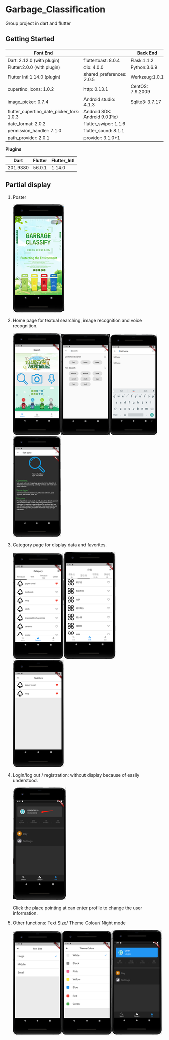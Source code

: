 # Garbage_Classification

Group project in dart and flutter

## Getting Started

| Font End                                  |                                | Back End         |
| ----------------------------------------- | ------------------------------ | ---------------- |
| Dart: 2.12.0 (with plugin)                | fluttertoast: 8.0.4            | Flask:1.1.2      |
| Flutter:2.0.0 (with plugin)               | dio: 4.0.0                     | Python:3.6.9     |
| Flutter Intl:1.14.0 (plugin)              | shared_preferences: 2.0.5      | Werkzeug:1.0.1   |
| cupertino_icons: 1.0.2                    | http: 0.13.1                   | CentOS: 7.9.2009 |
| image_picker: 0.7.4                       | Android  studio: 4.1.3         | Sqlite3: 3.7.17  |
| flutter_cupertino_date_picker_fork: 1.0.3 | Android  SDK: Android 9.0(Pie) |                  |
| date_format: 2.0.2                        | flutter_swiper:  1.1.6         |                  |
| permission_handler: 7.1.0                 | flutter_sound: 8.1.1           |                  |
| path_provider: 2.0.1                      | provider:  3.1.0+1             |                  |

**Plugins**

| Dart     | Flutter | Flutter_Intl |
| -------- | ------- | ------------ |
| 201.9380 | 56.0.1  | 1.14.0       |

## Partial display

1. Poster

   <img src="readme_image\image-20210624234027687.png" alt="image-20210624234027687" style="zoom:99%;" />

2. Home page for textual searching, image recognition and voice recognition.

   <img src="readme_image\image-20210624230528168.png" alt="image-20210624230528168" style="zoom:99%;" /><img src="readme_image\image-20210624230538419.png" alt="image-20210624230538419" style="zoom:99%;" /><img src="readme_image\image-20210624230549243.png" alt="image-20210624230549243" style="zoom:99%;" /><img src="readme_image\image-20210624230555298.png" alt="image-20210624230555298" style="zoom:99%;" />

3. Category page for display data and favorites.

    <img src="readme_image\image-20210624230616509.png" alt="image-20210624230616509" style="zoom:99%;" /><img src="readme_image\image-20210624230624030.png" alt="image-20210624230624030" style="zoom:99%;" /><img src="readme_image\image-20210624230619498.png" alt="image-20210624230619498" style="zoom:99%;" />

4. Login/log out / registration: without display because of easily understood.

    <img src="readme_image\image-20210624230700512.png" alt="image-20210624230700512" style="zoom:99%;" />
    
    Click the place pointing at can enter profile to change the user information.

5. Other functions: Text Size/ Theme Colour/ Night mode

    <img src="readme_image\image-20210624230712623.png" alt="image-20210624230712623" style="zoom:99%;" /><img src="readme_image\image-20210624230719229.png" alt="image-20210624230719229" style="zoom:99%;" /><img src="readme_image\image-20210624230721717.png" alt="image-20210624230721717" style="zoom:99%;" />

​     

